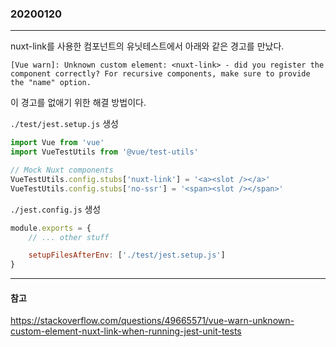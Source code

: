 ### 20200120
---

nuxt-link를 사용한 컴포넌트의 유닛테스트에서 아래와 같은 경고를 만났다.

```
[Vue warn]: Unknown custom element: <nuxt-link> - did you register the component correctly? For recursive components, make sure to provide the "name" option.
```

이 경고를 없애기 위한 해결 방법이다.

`./test/jest.setup.js` 생성

```javascript
import Vue from 'vue'
import VueTestUtils from '@vue/test-utils'

// Mock Nuxt components
VueTestUtils.config.stubs['nuxt-link'] = '<a><slot /></a>'
VueTestUtils.config.stubs['no-ssr'] = '<span><slot /></span>'
```

`./jest.config.js` 생성

```javascript
module.exports = {
    // ... other stuff

    setupFilesAfterEnv: ['./test/jest.setup.js']
}
```

---
#### 참고

https://stackoverflow.com/questions/49665571/vue-warn-unknown-custom-element-nuxt-link-when-running-jest-unit-tests